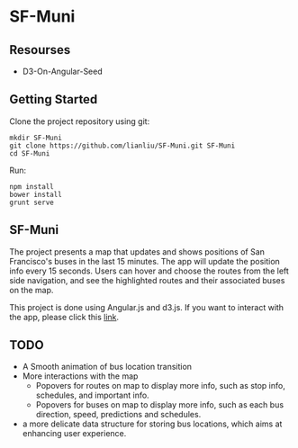 # SF-Muni

## Resourses
* D3-On-Angular-Seed

## Getting Started
Clone the project repository using git:

```
mkdir SF-Muni
git clone https://github.com/lianliu/SF-Muni.git SF-Muni
cd SF-Muni
```

Run:

```
npm install
bower install
grunt serve
```

## SF-Muni
The project presents a map that updates and shows positions of San Francisco's buses in the last 15 minutes. The app will update the position info every 15 seconds. Users can hover and choose the routes from the left side navigation, and see the highlighted routes and their associated buses on the map.

This project is done using Angular.js and d3.js. If you want to interact with the app, please click this [link](http://realtimesfmuni.herokuapp.com/#/).

## TODO
* A Smooth animation of bus location transition
* More interactions with the map
  * Popovers for routes on map to display more info, such as stop info, schedules, and important info. 
  * Popovers for buses on map to display more info, such as each bus direction, speed, predictions and schedules.
* a more delicate data structure for storing bus locations, which aims at enhancing user experience.

